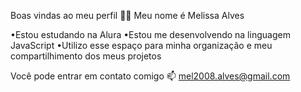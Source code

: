 Boas vindas ao meu perfil 💙💙
Meu nome é Melissa Alves

•Estou estudando na Alura
•Estou me desenvolvendo na linguagem JavaScript
•Utilizo esse espaço para minha organização e 
meu compartilhimento dos meus projetos

Você pode entrar em contato comigo 📫
mel2008.alves@gmail.com

